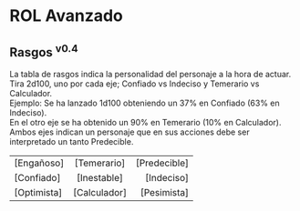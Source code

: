 # ROL Avanzado
## Rasgos <sup>v0.4</sup>

La tabla de rasgos indica la personalidad del personaje a la hora de actuar.   
Tira 2d100, uno por cada eje; Confiado vs Indeciso y Temerario vs Calculador.  
Ejemplo: Se ha lanzado 1d100 obteniendo un 37% en Confiado (63% en Indeciso).  
En el otro eje se ha obtenido un 90% en Temerario (10% en Calculador).  
Ambos ejes indican un personaje que en sus acciones debe ser interpretado un tanto Predecible.

|             |              |              |
| ----------- | :----------: | -----------: |
| [Engañoso]  | [Temerario]  | [Predecible] |
| [Confiado]  | [Inestable]  | [Indeciso]   |
| [Optimista] | [Calculador] | [Pesimista]  |
